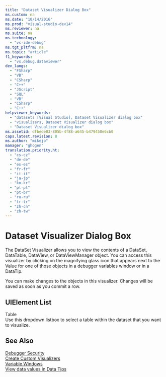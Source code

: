 ```yaml
---
title: "Dataset Visualizer Dialog Box"
ms.custom: na
ms.date: "10/14/2016"
ms.prod: "visual-studio-dev14"
ms.reviewer: na
ms.suite: na
ms.technology: 
  - "vs-ide-debug"
ms.tgt_pltfrm: na
ms.topic: "article"
f1_keywords: 
  - "vs.debug.dataviewer"
dev_langs: 
  - "FSharp"
  - "VB"
  - "CSharp"
  - "C++"
  - "JScript"
  - "SQL"
  - "VB"
  - "CSharp"
  - "C++"
helpviewer_keywords: 
  - "datasets [Visual Studio], Dataset Visualizer dialog box"
  - "visualizers, Dataset Visualizer dialog box"
  - "Dataset Visualizer dialog box"
ms.assetid: dfbede03-805b-4f88-a645-b479450e6cb0
caps.latest.revision: 8
ms.author: "mikejo"
manager: "ghogen"
translation.priority.ht: 
  - "cs-cz"
  - "de-de"
  - "es-es"
  - "fr-fr"
  - "it-it"
  - "ja-jp"
  - "ko-kr"
  - "pl-pl"
  - "pt-br"
  - "ru-ru"
  - "tr-tr"
  - "zh-cn"
  - "zh-tw"
---
```

# Dataset Visualizer Dialog Box
The DataSet Visualizer allows you to view the contents of a DataSet, DataTable, DataView, or DataViewManager object. You can access this visualizer by clicking on the magnifying glass icon that appears next to the Value for one of those objects in a debugger variables window or in a DataTip.  
  
 You can make changes to the objects in this visualizer. Changes will be saved as soon as you commit a row.  
  
## UIElement List  
 Table  
 Use this dropdown listbox to select a table within the dataset that you want to visualize.  
  
## See Also  
 [Debugger Security](../debugger/debugger-security.md)   
 [Create Custom Visualizers](../debugger/create-custom-visualizers-of-data.md)   
 [Variable Windows](../Topic/Variable%20Windows.md)   
 [View data values in Data Tips](../debugger/view-data-values-in-data-tips--in-the-code-editor.md)
